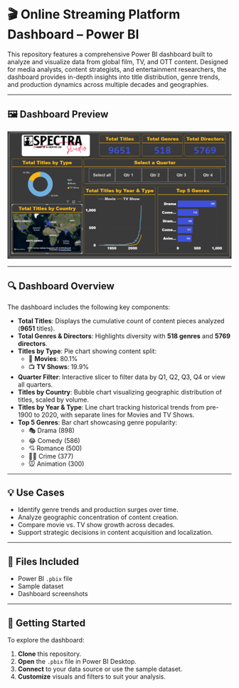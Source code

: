 # 🎬 Online Streaming Platform Dashboard – Power BI

This repository features a comprehensive Power BI dashboard built to analyze and visualize data from global film, TV, and OTT content. Designed for media analysts, content strategists, and entertainment researchers, the dashboard provides in-depth insights into title distribution, genre trends, and production dynamics across multiple decades and geographies.

---
## 🖼️ Dashboard Preview

![Online Streaming Platform Dashboard](https://raw.githubusercontent.com/Jaideep-2712/Online-Streaming-Platform-Dashboard-Power-BI/main/Online%20Streaming%20Platform%20Dashboard.png)

---
## 🔍 Dashboard Overview

The dashboard includes the following key components:

- **Total Titles**: Displays the cumulative count of content pieces analyzed (**9651** titles).
- **Total Genres & Directors**: Highlights diversity with **518 genres** and **5769 directors**.
- **Titles by Type**: Pie chart showing content split:
  - 🎥 **Movies**: 80.1%
  - 📺 **TV Shows**: 19.9%
- **Quarter Filter**: Interactive slicer to filter data by Q1, Q2, Q3, Q4 or view all quarters.
- **Titles by Country**: Bubble chart visualizing geographic distribution of titles, scaled by volume.
- **Titles by Year & Type**: Line chart tracking historical trends from pre-1900 to 2020, with separate lines for Movies and TV Shows.
- **Top 5 Genres**: Bar chart showcasing genre popularity:
  - 🎭 Drama (898)
  - 😂 Comedy (586)
  - 💘 Romance (500)
  - 🕵️‍♂️ Crime (377)
  - 🐭 Animation (300)

---

## 💡 Use Cases

- Identify genre trends and production surges over time.
- Analyze geographic concentration of content creation.
- Compare movie vs. TV show growth across decades.
- Support strategic decisions in content acquisition and localization.

---

## 📁 Files Included

- Power BI `.pbix` file 
- Sample dataset 
- Dashboard screenshots

---

## 🚀 Getting Started

To explore the dashboard:

1. **Clone** this repository.
2. **Open** the `.pbix` file in Power BI Desktop.
3. **Connect** to your data source or use the sample dataset.
4. **Customize** visuals and filters to suit your analysis.



